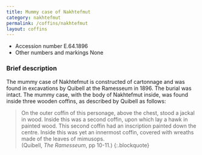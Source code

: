 ```yaml
---
title: Mummy case of Nakhtefmut
category: nakhtefmut
permalink: /coffins/nakhtefmut
layout: coffins
---
```


* Accession number E.64.1896
* Other numbers and markings None

### Brief description

The mummy case of Nakhtefmut is constructed of cartonnage and was found in excavations by Quibell at the Ramesseum in 1896.
The burial was intact. The mummy case, with the body of Nakhtefmut inside, was found inside three wooden coffins,
as described by Quibell as follows:

> On the outer coffin of this personage, above the chest, stood a jackal in wood. Inside this was a second coffin, upon
which lay a hawk in painted wood. This second coffin had an inscription painted down the centre. Inside this was yet an
innermost coffin, covered with wreaths made of the leaves of mimusops.
<br>(Quibell, *The Ramesseum*, pp 10-11.)
{:.blockquote}